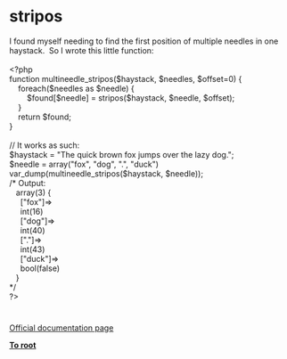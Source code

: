 # stripos




<div class="phpcode"><span class="html">
I found myself needing to find the first position of multiple needles in one haystack.&#xA0; So I wrote this little function:<br><br><span class="default">&lt;?php<br></span><span class="keyword">function </span><span class="default">multineedle_stripos</span><span class="keyword">(</span><span class="default">$haystack</span><span class="keyword">, </span><span class="default">$needles</span><span class="keyword">, </span><span class="default">$offset</span><span class="keyword">=</span><span class="default">0</span><span class="keyword">) {<br>&#xA0; &#xA0; foreach(</span><span class="default">$needles </span><span class="keyword">as </span><span class="default">$needle</span><span class="keyword">) {<br>&#xA0; &#xA0; &#xA0; &#xA0; </span><span class="default">$found</span><span class="keyword">[</span><span class="default">$needle</span><span class="keyword">] = </span><span class="default">stripos</span><span class="keyword">(</span><span class="default">$haystack</span><span class="keyword">, </span><span class="default">$needle</span><span class="keyword">, </span><span class="default">$offset</span><span class="keyword">);<br>&#xA0; &#xA0; }<br>&#xA0; &#xA0; return </span><span class="default">$found</span><span class="keyword">;<br>}<br><br></span><span class="comment">// It works as such:<br></span><span class="default">$haystack </span><span class="keyword">= </span><span class="string">&quot;The quick brown fox jumps over the lazy dog.&quot;</span><span class="keyword">;<br></span><span class="default">$needle </span><span class="keyword">= array(</span><span class="string">&quot;fox&quot;</span><span class="keyword">, </span><span class="string">&quot;dog&quot;</span><span class="keyword">, </span><span class="string">&quot;.&quot;</span><span class="keyword">, </span><span class="string">&quot;duck&quot;</span><span class="keyword">)<br></span><span class="default">var_dump</span><span class="keyword">(</span><span class="default">multineedle_stripos</span><span class="keyword">(</span><span class="default">$haystack</span><span class="keyword">, </span><span class="default">$needle</span><span class="keyword">));<br></span><span class="comment">/* Output:<br>&#xA0;&#xA0; array(3) {<br>&#xA0; &#xA0;&#xA0; [&quot;fox&quot;]=&gt;<br>&#xA0; &#xA0;&#xA0; int(16)<br>&#xA0; &#xA0;&#xA0; [&quot;dog&quot;]=&gt;<br>&#xA0; &#xA0;&#xA0; int(40)<br>&#xA0; &#xA0;&#xA0; [&quot;.&quot;]=&gt;<br>&#xA0; &#xA0;&#xA0; int(43)<br>&#xA0; &#xA0;&#xA0; [&quot;duck&quot;]=&gt;<br>&#xA0; &#xA0;&#xA0; bool(false)<br>&#xA0;&#xA0; }<br>*/<br></span><span class="default">?&gt;</span>
</span>
</div>
  

#

[Official documentation page](https://www.php.net/manual/en/function.stripos.php)

**[To root](/README.md)**